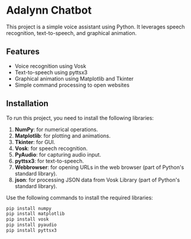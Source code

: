 # Adalynn Chatbot

This project is a simple voice assistant using Python. It leverages speech recognition, text-to-speech, and graphical animation.

## Features

- Voice recognition using Vosk
- Text-to-speech using pyttsx3
- Graphical animation using Matplotlib and Tkinter
- Simple command processing to open websites

## Installation

To run this project, you need to install the following libraries:

1. **NumPy**: for numerical operations.
2. **Matplotlib**: for plotting and animations.
3. **Tkinter**: for GUI.
4. **Vosk**: for speech recognition.
5. **PyAudio**: for capturing audio input.
6. **pyttsx3**: for text-to-speech.
7. **Webbrowser**: for opening URLs in the web browser (part of Python's standard library).
8. **json**: for processing JSON data from Vosk Library (part of Python's standard library).

Use the following commands to install the required libraries:

```sh
pip install numpy
pip install matplotlib
pip install vosk
pip install pyaudio
pip install pyttsx3
